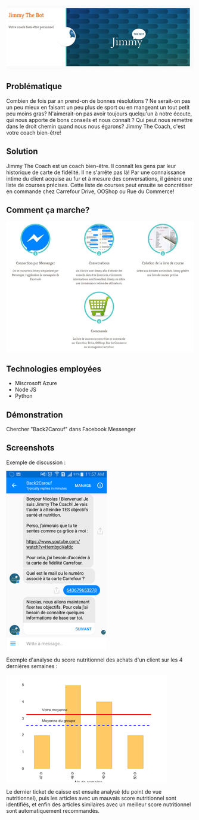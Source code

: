 ![1](https://github.com/nicolasfguillaume/Carrefour-Hackathon-2016/blob/master/jimmy.JPG)

## Problématique
Combien de fois par an prend-on de bonnes résolutions ? Ne serait-on pas un peu mieux en faisant un peu plus de sport ou en mangeant un tout petit peu moins gras? N'aimerait-on pas avoir toujours quelqu'un à notre écoute, qui nous apporte de bons conseils et nous connaît ? Qui peut nous remettre dans le droit chemin quand nous nous égarons?
Jimmy The Coach, c'est votre coach bien-être!

## Solution
Jimmy The Coach est un coach bien-être. Il connaît les gens par leur historique de carte de fidélité. Il ne s'arrête pas là! Par une connaissance intime du client acquise au fur et à mesure des conversations, il génère une liste de courses précises. Cette liste de courses peut ensuite se concrétiser en commande chez Carrefour Drive, OOShop ou Rue du Commerce!

## Comment ça marche?
![solution](https://github.com/nicolasfguillaume/Carrefour-Hackathon-2016/blob/master/commentcamarche.JPG)

## Technologies employées
- Miscrosoft Azure
- Node JS
- Python

## Démonstration
Chercher "Back2Carouf" dans Facebook Messenger

## Screenshots

Exemple de discussion :

![screen1](https://github.com/nicolasfguillaume/Carrefour-Hackathon-2016/blob/master/screenshot.png)

Exemple d'analyse du score nutritionnel des achats d'un client sur les 4 dernières semaines :

![screen2](https://github.com/nicolasfguillaume/Carrefour-Hackathon-2016/blob/master/demo.png)

Le dernier ticket de caisse est ensuite analysé (du point de vue nutritionnel), puis les articles avec un mauvais score nutritionnel sont identifiés, et enfin des articles similaires avec un meilleur score nutritionnel sont automatiquement recommandés.
